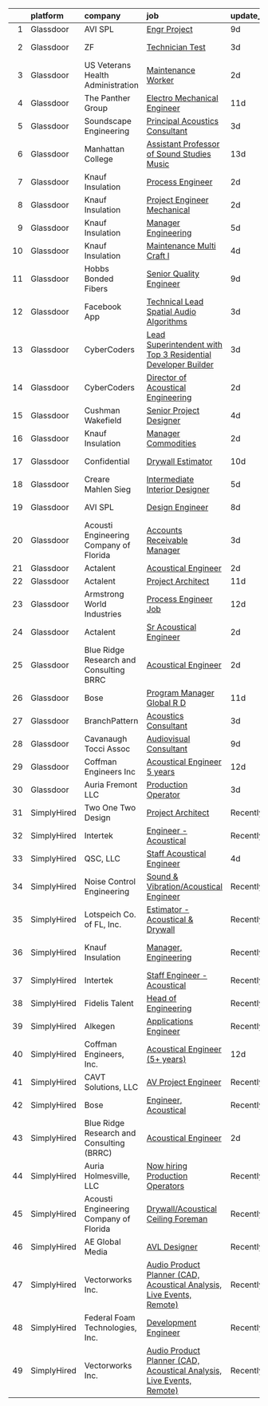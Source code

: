

|    | platform    | company                                   | job                                                                                                                                                                                                                                                                                                                                                                                                                                                                                                                                                                                                                                                                                                                                                                                                                                                                                                                                                                                                                                                                                                                                                                                                                                                                                                                                                                                                                       | update_time   | location                 |
|---:|:------------|:------------------------------------------|:--------------------------------------------------------------------------------------------------------------------------------------------------------------------------------------------------------------------------------------------------------------------------------------------------------------------------------------------------------------------------------------------------------------------------------------------------------------------------------------------------------------------------------------------------------------------------------------------------------------------------------------------------------------------------------------------------------------------------------------------------------------------------------------------------------------------------------------------------------------------------------------------------------------------------------------------------------------------------------------------------------------------------------------------------------------------------------------------------------------------------------------------------------------------------------------------------------------------------------------------------------------------------------------------------------------------------------------------------------------------------------------------------------------------------|:--------------|:-------------------------|
|  1 | Glassdoor   | AVI SPL                                   | [Engr Project](https://www.glassdoor.com/partner/jobListing.htm?pos=125&ao=1136043&s=58&guid=00000182a052605b93e0e0ca9d0a7d4f&src=GD_JOB_AD&t=SR&vt=w&cs=1_6342519e&cb=1660547129781&jobListingId=1008055071854&jrtk=3-0-1gag54o40j4gn801-1gag54o4ii38v800-7e5b952e4f35a52f-)                                                                                                                                                                                                                                                                                                                                                                                                                                                                                                                                                                                                                                                                                                                                                                                                                                                                                                                                                                                                                                                                                                                                             | 9d            | La Vista, NE             |
|  2 | Glassdoor   | ZF                                        | [Technician Test](https://www.glassdoor.com/partner/jobListing.htm?pos=119&ao=1136043&s=58&guid=00000182a052605b93e0e0ca9d0a7d4f&src=GD_JOB_AD&t=SR&vt=w&cs=1_b4450e13&cb=1660547129780&jobListingId=1008066933209&jrtk=3-0-1gag54o40j4gn801-1gag54o4ii38v800-1b593f0b81f1fd82-)                                                                                                                                                                                                                                                                                                                                                                                                                                                                                                                                                                                                                                                                                                                                                                                                                                                                                                                                                                                                                                                                                                                                          | 3d            | Washington, MI           |
|  3 | Glassdoor   | US Veterans Health Administration         | [Maintenance Worker](https://www.glassdoor.com/partner/jobListing.htm?pos=126&ao=1136043&s=58&guid=00000182a052605b93e0e0ca9d0a7d4f&src=GD_JOB_AD&t=SR&vt=w&cs=1_61955a34&cb=1660547129781&jobListingId=1008068610365&jrtk=3-0-1gag54o40j4gn801-1gag54o4ii38v800-bbd8c1d3e003abca-)                                                                                                                                                                                                                                                                                                                                                                                                                                                                                                                                                                                                                                                                                                                                                                                                                                                                                                                                                                                                                                                                                                                                       | 2d            | Tacoma, WA               |
|  4 | Glassdoor   | The Panther Group                         | [Electro Mechanical Engineer](https://www.glassdoor.com/partner/jobListing.htm?pos=109&ao=1110586&s=58&guid=00000182a052605b93e0e0ca9d0a7d4f&src=GD_JOB_AD&t=SR&vt=w&ea=1&cs=1_efccda36&cb=1660547129779&jobListingId=1008050059048&cpc=C19BE7EA145E205E&jrtk=3-0-1gag54o40j4gn801-1gag54o4ii38v800-9bce4c443ee2930e--6NYlbfkN0CNPMheye81CzYnvunZY7yovNfSZKsgaMjzK-BTgXufI2fDZqb14OtID8EITmQy8dP78hRLJsh6iTajQqbvgwvBxltJ_9vqBoxt12fV9NNkJJ5TTAZhNVf6N1ZjLvXmUm0ZpLI7GSPFe2upSBoDuOcAykBCwlsAOt8C4PLhmJCcx70hWAcwIc5Ouq7mk0X4SUWGPVEWEzICRW1BeyNCF7zK81phyVhOxMyQc4Wqh_8my0JH2MgTW9kHKVyuNx9_uacwRDy3_rrQ6K_1mcom1t0PL5rMPCiGn0s_ULSLK8TlXHwaDYDdwJHsRAbrCSldSz5nmQ7aWnhNvCrYVeZ-ReiaTIhotEyYnp1Vcy15s-qP7b3ENzdszmNe3w2mwrPr7bRKCBwyfSYTXw3RVLGNwqsxvImMfwi1M6P_-DzkWgSZXAzIRZaTqKYUVF8zCpZCXKxY1G3oYEEGVTqjR-d6pz1oI_eXBRiSmgo0QKS3BBVq0ZWy4VZeZyImobasLCtoiNPb6UEmB89imOUIgygbtlCW)                                                                                                                                                                                                                                                                                                                                                                                                                                                                                                                                    | 11d           | Westford, MA             |
|  5 | Glassdoor   | Soundscape Engineering                    | [Principal Acoustics Consultant](https://www.glassdoor.com/partner/jobListing.htm?pos=121&ao=1136043&s=58&guid=00000182a052605b93e0e0ca9d0a7d4f&src=GD_JOB_AD&t=SR&vt=w&cs=1_b4643202&cb=1660547129780&jobListingId=1008067916434&jrtk=3-0-1gag54o40j4gn801-1gag54o4ii38v800-cfa0c0514e2bf269-)                                                                                                                                                                                                                                                                                                                                                                                                                                                                                                                                                                                                                                                                                                                                                                                                                                                                                                                                                                                                                                                                                                                           | 3d            | Chicago, IL              |
|  6 | Glassdoor   | Manhattan College                         | [Assistant Professor of Sound Studies Music](https://www.glassdoor.com/partner/jobListing.htm?pos=128&ao=1136043&s=58&guid=00000182a052605b93e0e0ca9d0a7d4f&src=GD_JOB_AD&t=SR&vt=w&cs=1_09c89b7a&cb=1660547129781&jobListingId=1008046061188&jrtk=3-0-1gag54o40j4gn801-1gag54o4ii38v800-2666f9c293f0e4a9-)                                                                                                                                                                                                                                                                                                                                                                                                                                                                                                                                                                                                                                                                                                                                                                                                                                                                                                                                                                                                                                                                                                               | 13d           | Riverdale, NY            |
|  7 | Glassdoor   | Knauf Insulation                          | [Process Engineer](https://www.glassdoor.com/partner/jobListing.htm?pos=103&ao=1110586&s=58&guid=00000182a052605b93e0e0ca9d0a7d4f&src=GD_JOB_AD&t=SR&vt=w&ea=1&cs=1_d2cd432e&cb=1660547129778&jobListingId=1008068215275&cpc=8EBC6093F3E034FB&jrtk=3-0-1gag54o40j4gn801-1gag54o4ii38v800-04116b1958a2ab13--6NYlbfkN0AgCNq5Q9JZmzoW3qRvN8nsjI_K7hzeHLTyl9cbg4zvCsvOh7vmAwk30q0JphGGUibp4QrlUkeqh5gO_JE0nUOk4iZJt8ERTniDqIhLT9rksYWnWdF3WLIKW-jicJQzjysT7RQ-QK96Ju224cXBD-nV8jVL5NcVO6NaQulT910dK76etvD45fBiCqgx-6QEsz33evQ_ycyJj77KQqb_qzEHtd1Ca_dfD6PLkr9xsKdmDamg9zjmUhfZPu_Tj9CI1dzvUYU_43pXk26ab73OnS5rAwVGcFbFJC4gwLD4Bp2RktqHG6J0cDEsmxd_qp5WxvEONcs7DKPuYsjaPdpGrdJmu_E3jqo1WoK3Kzgdwa6OXHyiz4FXcG0KL5uA6TMKCldTWwiaAHLLRlBNIgEanZakR2ptH2RaUK4yAy_AVjkpgAKHSoD6PsA9eMqMK8XIR7mGrUwQIKlFm9Y23y2mIurTeQjr7WDxrNLMZlVzDpPMPC3h-S5BoDRVCXZoW-IsCwQ%3D)                                                                                                                                                                                                                                                                                                                                                                                                                                                                                                                                                                 | 2d            | Inwood, WV               |
|  8 | Glassdoor   | Knauf Insulation                          | [Project Engineer  Mechanical](https://www.glassdoor.com/partner/jobListing.htm?pos=105&ao=1110586&s=58&guid=00000182a052605b93e0e0ca9d0a7d4f&src=GD_JOB_AD&t=SR&vt=w&ea=1&cs=1_f4500b19&cb=1660547129778&jobListingId=1008068226161&cpc=618B7C2C2BCBC227&jrtk=3-0-1gag54o40j4gn801-1gag54o4ii38v800-6e73daab9714e7a9--6NYlbfkN0AgCNq5Q9JZmzoW3qRvN8nsjI_K7hzeHLTyl9cbg4zvCsvOh7vmAwk351Puq1u7nLADIjAOi3YXrseD_3zaWGzIXy0n4ZRalCWsaXwpXsg1sgObMDvYVvJRfHtVQykaZMAWmmxlXuuZXMZ2R0a6FFpgGAD3Kev-vhRdOLjgUtcax5ZvUxKX9w-g3q2d6UlVuGhp7B1HaEqqWEFr-Ll__OEGuiCPTsQ56RhTPerqpkOwu7DoV3B8RysnbJ2uEY_Qpi4rgI2lQMxR5ojqn1vIaLVUx9F-g8t-ORNBZvLLwI1exBAWJ5Kk8ywz4r9odY2HuRceF6UCdyPL6V7aBwlaQ4x5tJHpOF-4mC3O_2j4fJ5HzVX9E66iAV-A09c8-Sjb-O9eB0KRPYBp8J2hyHXSC0EV4vhyt2lhPYoBasmtWheyr3RnBvm_lntvDZGRpqEC56WV5yq0VkZW_k33ph7742aX8o16aPoX_qhBGzUEiSJMjt1eRqRFVz_JFJvAPyVxMOrNSM5YIEhnbw%3D%3D)                                                                                                                                                                                                                                                                                                                                                                                                                                                                                                                                       | 2d            | Shasta Lake, CA          |
|  9 | Glassdoor   | Knauf Insulation                          | [Manager  Engineering](https://www.glassdoor.com/partner/jobListing.htm?pos=106&ao=1110586&s=58&guid=00000182a052605b93e0e0ca9d0a7d4f&src=GD_JOB_AD&t=SR&vt=w&ea=1&cs=1_0bac8b5a&cb=1660547129779&jobListingId=1008063081430&cpc=61E17551093C17CB&jrtk=3-0-1gag54o40j4gn801-1gag54o4ii38v800-e6f1ee0047bda406--6NYlbfkN0AgCNq5Q9JZmzoW3qRvN8nsjI_K7hzeHLTyl9cbg4zvCsvOh7vmAwk3gBsBUvtl29eWSoErsGvSj64wDlN7FKyssE7iA6vri0-oUldmSvdDP3TUoUsCzKQfNqxIN86GVsa3KhPB47RWPtDT4l9H3XjrqissErbKEIgbXyrM-QxWY8E5GPegC4rPEAGtlII5aBsWFE1uiHcxsAv12VjG0K8rpbtB1fd0ORaOf9cuA5GHy7G4mKAqvMuBlHnynGbeaW44omauYQaJbvr-z0FvsalsxAbGCJS6zquwwGrwtf0esENGVEHYYWYgBs_DgbmnQxY2Gw29A-v_KVr4zfbksPIqo3-m6vi5IxTQjPvNEQpthsRASamdpckEBYFTmteqsoQIQQF2h4goNo5yhwUYuwJPRoDVp8mShK2Zgb7ocxNJH0dw8u2qngtpJWnDleugu2AnRlZ4EO4xoGtDnJaoGoqtlV06QP8iIvRnBxHjWNfZrmQYM15_HitQte34ag7qc9w%3D)                                                                                                                                                                                                                                                                                                                                                                                                                                                                                                                                                             | 5d            | Albion, MI               |
| 10 | Glassdoor   | Knauf Insulation                          | [Maintenance Multi Craft l](https://www.glassdoor.com/partner/jobListing.htm?pos=108&ao=1110586&s=58&guid=00000182a052605b93e0e0ca9d0a7d4f&src=GD_JOB_AD&t=SR&vt=w&ea=1&cs=1_51c24b28&cb=1660547129779&jobListingId=1008065052668&cpc=D3E44275D43A938E&jrtk=3-0-1gag54o40j4gn801-1gag54o4ii38v800-16a1c5cea0f52043--6NYlbfkN0AgCNq5Q9JZmzoW3qRvN8nsjI_K7hzeHLTyl9cbg4zvCsvOh7vmAwk3L4KkQPwAlCCrnzqdrrs6HzahvYdrYL1cCGlBQtlV45jjOpKmGjTh8vo6cbYQXZMOdaZUpiS4gP2iHUoT_X0JUm1LzfFNQRRTBhUtKhYT6UrdDw4UXD_TIuC4Raht_Z8gGzssC8AVQ84Diq-O934Rxb_urR7KlCzOlgWJTbm0oy9NS7G0qXyOTaJcoiqNaeGHDzP079m0mlKvsjbW01KFe6JQGR3Tf9x4y9PFgPy2pgnhS8kqfv14Au0Dr0w1kiQN8JZf7otkEYkMWgVoZK3FVturX-qHR7ychh9Dww3C4f_9FlvMh-yp3QenZ0LkyX1LIQ9QvIV1QpCqzWVcoxq5CTIResptUFen3yJerjK5ec9gaSKFoqCO8jacIvBr7dULWgY43EWVC4nXx5V0NIO7wHGTFNWQlPhu1__ZK-BbZemKvxZ6ImjoWJvtlvCkEduyJMKP_gz-wevKyOgH_WbGgQ%3D%3D)                                                                                                                                                                                                                                                                                                                                                                                                                                                                                                                                          | 4d            | Inwood, WV               |
| 11 | Glassdoor   | Hobbs Bonded Fibers                       | [Senior Quality Engineer](https://www.glassdoor.com/partner/jobListing.htm?pos=101&ao=1110586&s=58&guid=00000182a052605b93e0e0ca9d0a7d4f&src=GD_JOB_AD&t=SR&vt=w&ea=1&cs=1_b42e3fc7&cb=1660547129777&jobListingId=1008055590397&cpc=A7627C98C158A02F&jrtk=3-0-1gag54o40j4gn801-1gag54o4ii38v800-b3f896da581e7073--6NYlbfkN0BHIfC1zsKGIu0R3teaIu8liT7fbRNLaQeDQfcPJweUK16HKW-DuQbylXQSYNtkf3wbIeUTaINlFTGXY2ouswaM_Xs3MqccYBV2Ss_EivXZgbeinn4kvekMMP19j08mhDSmnLgaSXDSUaU_zFnPMuwY2zEJ0WItf9eflg0wHWdgd3W78YlOIUNrZlvdV4O016nfpvI45LQ-6lgxXAlATMPc66VxCINL-6dq58i5VblrrkmaK8y9LFAhENNJmDsUfR-_OvHUliuqIfFHl3a3IF2ChM0nEX_KScMYSHUucZxMGgpj8OggnMqYjgNLowT0-PHlDqtNzPoPNP6Zo0fG6J0FHVJa4zFIC6J2f750dMqLxMmXEpWAWW-GTeeWoHa7EW7ykagh0MukCUDaoRr-px3MAVUZ2B3ff7gWTWCix3Osrc_qA4n4O-oggBv4xsT9RTIFJH-bKVCj7ccQGbmiw3EuulB7ip4AQ2KwNzDHr_8buoJPGs2_Z75ArJZM1YEY0BS0hVUkClD53pHb6PzONNgs)                                                                                                                                                                                                                                                                                                                                                                                                                                                                                                                                        | 9d            | Waco, TX                 |
| 12 | Glassdoor   | Facebook App                              | [Technical Lead   Spatial Audio Algorithms](https://www.glassdoor.com/partner/jobListing.htm?pos=122&ao=1136043&s=58&guid=00000182a052605b93e0e0ca9d0a7d4f&src=GD_JOB_AD&t=SR&vt=w&cs=1_1eda0eb5&cb=1660547129780&jobListingId=1008066993671&jrtk=3-0-1gag54o40j4gn801-1gag54o4ii38v800-e5aab55f89db6081-)                                                                                                                                                                                                                                                                                                                                                                                                                                                                                                                                                                                                                                                                                                                                                                                                                                                                                                                                                                                                                                                                                                                | 3d            | Remote                   |
| 13 | Glassdoor   | CyberCoders                               | [Lead Superintendent with Top 3 Residential Developer Builder](https://www.glassdoor.com/partner/jobListing.htm?pos=114&ao=1110586&s=58&guid=00000182a052605b93e0e0ca9d0a7d4f&src=GD_JOB_AD&t=SR&vt=w&ea=1&cs=1_4fccd62f&cb=1660547129780&jobListingId=1008067246675&cpc=8795CF9063CD573D&jrtk=3-0-1gag54o40j4gn801-1gag54o4ii38v800-4ef7d18ca4401e80--6NYlbfkN0CpFJQzrgRR8WqXWK1qKKEqALWJw739KlKqr2H-MSI4eoBlI4EFrmor2FYZMP3muM1xxE9aPgfzReDWs-4ggzARcs52neWZlwOJIcQMZCT3-PSiv0FyhKGBDdqRgYme5WQI43lg9ol3QbcjM4pYX6TAdXgEdfCKIYbAsf__pJXT7He4NXz79K_bACSzujfT15l0Hy0S1ee7rcJcNz5FMUe7N56m8BvmY_paMfUfZFIh9RdFeFB5JscOIt6LocfEde5MALNEpZEO-22d_6FixU6K49tDg1-yhBq7Ya2kjF0JjdNRcCpAXdK04SS1Xc04tuMVyXCf7C4G8yv4yI6THf4Q4X6t4QsZfOieC1JhiPFHRuJ584-Lu4e8tez9rmKLnczhwqKKS0ll6Op7o06lGCP3AG16g7yvht6xrNeBlenBPAHsklN5oJrURqnKwIJMlVbvcvpgH764UPQAa4JmnMFPBQlCAz7xu0kd1hvcgJq_o9IkqqdNwcC8YaFXJBrrCV1CYCKJo7zotUw5vh7S67R7HKS1pl9MdbC41ntrqBtF-7aHpc16gmXV4NjAJRj0lDP6Q_chXAz1QzpevlwuxLG8oF8MAOMELeS55FJAnZSUOnZi_EXfj7CtoyvEmClJp63sa9MxkpIX6_bcwIIzS8gm6CqJGCKuz9CnKohRYB4gjjQ9bS9Omlvb9ZZrqKaF13KI-GHbm_NohqsEiZ2jx1oFfay1cEMsV6J7UCDMfcjKM1Fy_5jjD4PWyA7A2bhaIAH_m4TBrulUHO18mOjaYj8dX5ybp55GqI4Slis3ejVh5Egonu07cvHYAajlUlinjB3FxRY4OAw3Z_gcVDWjE9vpQ3RrzI1LId5YkQw6ry8X5tQ68fgkvavtRYehFEb9hKzJI7as1y9i7v2yO3-UhHr7PtsXJgV3btcKsGR2l5pRBKTjkKw06pp8yjPeyqjlPL9_2057NzYBY8Wrl5jkFZyY3c1J3dkrm1o%3D)                     | 3d            | Portland, OR             |
| 14 | Glassdoor   | CyberCoders                               | [Director of Acoustical Engineering](https://www.glassdoor.com/partner/jobListing.htm?pos=111&ao=1110586&s=58&guid=00000182a052605b93e0e0ca9d0a7d4f&src=GD_JOB_AD&t=SR&vt=w&ea=1&cs=1_95956996&cb=1660547129780&jobListingId=1008069170219&cpc=451933188B21919D&jrtk=3-0-1gag54o40j4gn801-1gag54o4ii38v800-270cd73aa9c45fb2--6NYlbfkN0CpFJQzrgRR8WqXWK1qKKEqALWJw739KlKqr2H-MSI4eoBlI4EFrmor2FYZMP3muM3Yxp-yJN9879CvgeAruH5e8zw4FAyaSMdTsBcMVgD8xwMFi70_vMOSuYXXQYM3JsAj4JZdW0nb-6GnbJ9H9Psx4nl0oyk7oBcK2C0mD3Nb9B02c3WjE--0S9Q2-boGK1atneTGo9UJC6AMEPq4zqYaXXWHMSRNfsxhJ7TzD26_NYu-WsK1QilAvdS-c0Nu9tdAuQFJBAIlkMOol4GbSUnbCzD-ANaXr5Z9SPyS-30acP_9CJY853fxjS-XEYmNdsNOEu0i-S9QY2vAqkTqtgoYa3c04QA0XnaY2LXG0ToFwtW-8iXxc_yeQA4YoPjUBmaf8uRTRFUHRhGcoY3Sf4uhtdHaaM0-yjh46zk6zr4w3nl4nFnTzIEJgziF8-a6tAg4Y8ycwKrAMGie9ZjGsPukzgOsqMCqWW07hH3w_yE3jxrM0ZHADK7KnIPoh0hraw9TytMoNXqBMxK_Xw5nhR_On7KSgOMiThiY_mc2zCeQHyMTHnjrbFhM9K6epKD6ZJhcExEVrgCqLDaaZSmHTU1oirsuQX_VsdF8cNpCke_MgVzFroEOaDIwLHuEkGvcibk3AkdVk7musp-nCAQaUNMJqdq6On1KpmKchAviJobLjCh2tmJgr0kfLB0aE7xAtPt1NKPfHB5X8gSNnUK7DGAoPOG9rTyvnaca8YGPTwWyHtLHHXbPZS2F65DgP2uR_QFX082Wiu0XMsHpyKsT3xdF6NRqMPmbfFPPUONG3F6ce0onjrGCOAH3rEVzxPw2SY1MnvAW2f9b-BQyGITl22SciLd3IgsYe6qQgOHnjUfVf-EkYfcjZEwzletG6QBV0N0z26hvne6iEVNqcmSNyu4dBdKHbhsBcXtE6ZIwpnWrJp8189Jyle3zoheTzTuFSGfLVc87onv9rf2Ojnf3kZ44i9-lup468L7oeVKbhJtzKe8QiNZWyXruJRFus1OnKlJIK1zL3x2ROQ%3D%3D) | 2d            | Seattle, WA              |
| 15 | Glassdoor   | Cushman   Wakefield                       | [Senior Project Designer](https://www.glassdoor.com/partner/jobListing.htm?pos=130&ao=1136043&s=58&guid=00000182a052605b93e0e0ca9d0a7d4f&src=GD_JOB_AD&t=SR&vt=w&cs=1_6ee1e65e&cb=1660547129781&jobListingId=1008065751074&jrtk=3-0-1gag54o40j4gn801-1gag54o4ii38v800-e25eb2682b40f3d6-)                                                                                                                                                                                                                                                                                                                                                                                                                                                                                                                                                                                                                                                                                                                                                                                                                                                                                                                                                                                                                                                                                                                                  | 4d            | Saint Louis, MO          |
| 16 | Glassdoor   | Knauf Insulation                          | [Manager  Commodities](https://www.glassdoor.com/partner/jobListing.htm?pos=102&ao=1110586&s=58&guid=00000182a052605b93e0e0ca9d0a7d4f&src=GD_JOB_AD&t=SR&vt=w&ea=1&cs=1_7289745d&cb=1660547129777&jobListingId=1008068254063&cpc=24BF2F2386F532EA&jrtk=3-0-1gag54o40j4gn801-1gag54o4ii38v800-db013645f8bee5cb--6NYlbfkN0AgCNq5Q9JZmzoW3qRvN8nsjI_K7hzeHLTyl9cbg4zvCsvOh7vmAwk3bhFUgY6kq3yTnoMS5R_XeTqlrR9FF4QWY04hTBbh6Gg-DFK2gBtY63eJDkl3p7XIwpgy_anbmTXLleAi6QjbUdMSZtxD9T1KcVVijzPogW3NKAe47azTVJTbiWaMAyGwKR6tfS6SvksyMLzIqLjpN2P5I0yXax0r3IeHrEvUcZNsAjsyX83W4uflUHihq3COmYr07C-Buws7t0s-hT2AMHIWQeR1KGMj_lErlK7WOkkHYj526xIeSPLJl6A0CCyhsRlYdgg0WpK_D-uU9erE2QxIiWad13OshCaeXyHT6cnEEw4441lvAItK5LhgTrB0iuKQswEbIJaiufdRR40znLMXKBSw5yR901psutp_clMJKpQC6b0YxyaR7EWkx_rBHKXBbru8143dKHLmoYNpDrXNuWyWQ97xZUki5Ju3e1b4BemC_LlGel4ODhObO-hW7BhGpuJmNk6rsGPqEOUbDA%3D%3D)                                                                                                                                                                                                                                                                                                                                                                                                                                                                                                                                               | 2d            | Shelbyville, IN          |
| 17 | Glassdoor   | Confidential                              | [Drywall Estimator](https://www.glassdoor.com/partner/jobListing.htm?pos=104&ao=1110586&s=58&guid=00000182a052605b93e0e0ca9d0a7d4f&src=GD_JOB_AD&t=SR&vt=w&ea=1&cs=1_c8b42d06&cb=1660547129778&jobListingId=1008053799851&cpc=66EACBD3E279A8FF&jrtk=3-0-1gag54o40j4gn801-1gag54o4ii38v800-36661f6620554e25--6NYlbfkN0BBGG9LMNqL16EzDx9S3nKk4b6IwprgSJginr0DZD_oW-FI5qtWA8j26jMX6BC3EPepXpKcnEsRWTG6Wm_IghE1Z_PyAAt3vWIELJ3j2b5wjKdtWVZWGmRaZV9TfDae1OR50LfijcDZAuMsVJxO-XHtEUHmzfSCRHJiTiGAxqYKBMexc7y-nM13q8V-5fOdWR8BOuSl191b9nleqbkwU3h7iWpQQ_v50IQmxMvGDG1URnWcDnQpyZD3tm-0ultQhNFKXZ6CcQw9S2lAjpFXBkaFpzBqxRijS-eAvJ5HFmXRfLI77eQPRNcq1kj3F3Eje9xBJsR9FStn1aeGZSp1XkX2dBb__oF0Ngck4CxvfEnq9Ya2xegI2yEhV8KAshhfvC3URbTPKEeSsQicOWvg0WC0wQ1qOP8nSwuqhIuWQY-9cuiZts9tNxKJfOSdRQ4P86PpTvPLYe5xmZr6RpR0FpfH-R4O4_POZjSk58Omk07svZR6_9eD1r0QDglIB2afe_A%3D)                                                                                                                                                                                                                                                                                                                                                                                                                                                                                                                                                                | 10d           | United States            |
| 18 | Glassdoor   | Creare Mahlen Sieg                        | [Intermediate Interior Designer](https://www.glassdoor.com/partner/jobListing.htm?pos=116&ao=1136043&s=58&guid=00000182a052605b93e0e0ca9d0a7d4f&src=GD_JOB_AD&t=SR&vt=w&ea=1&cs=1_23a4d9c6&cb=1660547129780&jobListingId=1008063535567&jrtk=3-0-1gag54o40j4gn801-1gag54o4ii38v800-8fbb4ae4c61d0d64-)                                                                                                                                                                                                                                                                                                                                                                                                                                                                                                                                                                                                                                                                                                                                                                                                                                                                                                                                                                                                                                                                                                                      | 5d            | Santa Monica, CA         |
| 19 | Glassdoor   | AVI SPL                                   | [Design Engineer](https://www.glassdoor.com/partner/jobListing.htm?pos=123&ao=1136043&s=58&guid=00000182a052605b93e0e0ca9d0a7d4f&src=GD_JOB_AD&t=SR&vt=w&cs=1_7bb8a06d&cb=1660547129780&jobListingId=1008056756755&jrtk=3-0-1gag54o40j4gn801-1gag54o4ii38v800-4b48a178716bcdb2-)                                                                                                                                                                                                                                                                                                                                                                                                                                                                                                                                                                                                                                                                                                                                                                                                                                                                                                                                                                                                                                                                                                                                          | 8d            | Schaumburg, IL           |
| 20 | Glassdoor   | Acousti Engineering Company of Florida    | [Accounts Receivable Manager](https://www.glassdoor.com/partner/jobListing.htm?pos=120&ao=1136043&s=58&guid=00000182a052605b93e0e0ca9d0a7d4f&src=GD_JOB_AD&t=SR&vt=w&ea=1&cs=1_b4b81aef&cb=1660547129780&jobListingId=1008066804974&jrtk=3-0-1gag54o40j4gn801-1gag54o4ii38v800-6fd481ecc02838e4-)                                                                                                                                                                                                                                                                                                                                                                                                                                                                                                                                                                                                                                                                                                                                                                                                                                                                                                                                                                                                                                                                                                                         | 3d            | Orlando, FL              |
| 21 | Glassdoor   | Actalent                                  | [Acoustical Engineer](https://www.glassdoor.com/partner/jobListing.htm?pos=110&ao=1110586&s=58&guid=00000182a052605b93e0e0ca9d0a7d4f&src=GD_JOB_AD&t=SR&vt=w&ea=1&cs=1_cfd89546&cb=1660547129779&jobListingId=1008069175715&cpc=47CFDC01B3F81FAC&jrtk=3-0-1gag54o40j4gn801-1gag54o4ii38v800-0fd16766d60ebb0a--6NYlbfkN0ChYVx_I3yfZ_JDY3EFoivtqvi_stwnZ_kRt8Dowt_l_d1ydueao4NE-oUleRJ4yhiqb-Y6RJYg36G8YtcIucst_qEwFQeEKgiK9r-MDxK_r7Y44E83LxPedGGzTt9e7wwAnJk0oZfNgtqZonskgYcGHRrWB4r89mWeej5W21pf5LlUn5apvPAax9JZyL7otjrLxrWhvbOKP63gqizV9taT_cJbW_t3iADPQbcMEKqfiFBjb7b9L-d8NYOvYu2ZETHnvNGFaDZJ6j6adgMgenBqLxIOdNDUlX5Hrx9UwkiV5jKm7bCzhQaCrE1jFVKU-ljA7jrkOyITlItUQfVVWut36tEz40lQMdMUSTh1YzEVia3Ecnkxt0TL8o1GlZtIX7GNxdUWfP_d9TfLdqvWjTvQBIH7Y4aQZ55l7Y_P-CRtWggPhHu8wphxTjEgm0npIeyUHHn92wcZ636LJfjyuxyu6dt2PvfGQMxg8KNLHhL722vBFm8obgYEcjbep-3FUpDv1D9ixzspevRqcIY_YK5pfgrrkmrFrGbOl6mmo4eHpZUwPrk1uLqay5Za9wdQ9Rro1ciCHjL-h-vtFCfAxgtAE3l3b6H0MpRnvVf7xE8QLC8cKvjsDHBrjOxVaV3n-dZaZAYQSVQt52wBHmT2wSExSKkTkUnA3Vi3IuBD_nU_qL9K0ZocvnlKzhZS9cHwSD7N_MjbBWIQN4CMerLKRVD1qsA5ZVgosG9br88gDp-4EQumk1mezxq7ICPvxZfK-8PU147hKlXHY8NwIFQQ8w-1t5BUzMSe0YDlEr2D7jPxAXCBAkrYHnLG4tTLUwEMjROy5NguyWwWF-aEQNbe6qXeKPE4WKKmzRti4hVcFX7gMMsMwvZHDotkT_ql_4eN6bAuBfNJQ-G8iyPQnHSceLZ9pzAdBVmiD98WAeNeBQ7tt90EJBxLOcqaMIEvo2vl90XmSqGG9_frmiVT7kw6VaGz8kGyB4WNvIw%3D)                                                              | 2d            | Chester, PA              |
| 22 | Glassdoor   | Actalent                                  | [Project Architect](https://www.glassdoor.com/partner/jobListing.htm?pos=113&ao=1110586&s=58&guid=00000182a052605b93e0e0ca9d0a7d4f&src=GD_JOB_AD&t=SR&vt=w&ea=1&cs=1_779427cd&cb=1660547129780&jobListingId=1008051424375&cpc=FB7E4A1762AE5BEC&jrtk=3-0-1gag54o40j4gn801-1gag54o4ii38v800-ccd1a9ad87b9b174--6NYlbfkN0ChYVx_I3yfZ_JDY3EFoivtqvi_stwnZ_kRt8Dowt_l_d1ydueao4NE-oUleRJ4yhgr53SPnLiGELmPvjSus9SiDAt1KbgtCiN3VzweHlk22B-BajXd3O6qefiZBLt0jqbyiTalX-b2zuyc4_DzWN_dI5Nhnn-TNYpugiSfDd-zazb-aO5zgRNYu8uGuyyA04wQ9m0ckbMeyTJpv-CDQ05FUrycvTgW7pYGyL15qYTngXawmPS-FGuP3QGmq989w4N4NbSHZM6qj-ieyJNp-UjhwodKMrEAhWVBpWPVhLrEpN6h-T8Y4MjTBpAXExdT14U_X8cy80KX56P66v4BGyqk6sC2B0DIfR_CybPOZjOjO0ZaENhMmqdxW-aUnNIzwiNcevVA1TVEINmkcJjiVokeztEQAAg0UdpPUcywWNhDzlQJIBwxQyGLpbdLMpzAKCm9HJwbsb5nCUeBiFU1P0_ovBFAflK_FTKsD98XNFgJb3ESWKqO_Ny0TZ7NjIcPceCIwYXKxSGDk97IVOPXxnIghk5B6_ieCDjdNfxcLhJXjVc4au72kdLlcS3EujHq6Z3T7elfx5gx9KdEimo4glZOHdxO2dm_0EvFiZKxYuA0YCu6ZYQO1nzNrFYCzmIXid9AAnswYi0NG0q2PFqPVlUsEeU2Vi1xL8-k1GY5sQpOY4PnsOUZbFgcvT7DMDt53414VZep8QHAff7QuX26h5jStPsfAx0lxy2KbVwNGpBEyxSHvwIYHAGu5PuUfP4UExIELLZBIwIdBSswKNY3ENzLL7CmtFOge8w-sywsvXUntg9RWToArSYNf-x4EMWMu3nmfaePvke7ceyHjV6ZMpsErRDw3IU_uXYDhIwmGv7KXGZk8SV_UMRfRQDo1SxzCGRFvM96-3KcF7TNsS5Jo3rwlalPeQNnIpB85RccDLUBFmErJsDmChuto-6syQN0ngIP5UGAgEix8LlSX7rFZ0TR2aNbD970d9c%3D)                                                                | 11d           | Dallas, TX               |
| 23 | Glassdoor   | Armstrong World Industries                | [Process Engineer Job](https://www.glassdoor.com/partner/jobListing.htm?pos=107&ao=1110586&s=58&guid=00000182a052605b93e0e0ca9d0a7d4f&src=GD_JOB_AD&t=SR&vt=w&cs=1_08ed03b1&cb=1660547129778&jobListingId=1008047298220&cpc=8507CEB59E1C6AFB&jrtk=3-0-1gag54o40j4gn801-1gag54o4ii38v800-45303b1623f4254f--6NYlbfkN0DAm8vvJJD9Y3Etb11EBkS-MujQulL42x3uS2fFnoqOvDp4hkyfo3tandUWNBkS5x1RZeFanlfTGD47BCb0MHdwSrE2Vxhk5GOgCzI2q1-vXD0W7JLRcmsRlrRZmVvCyGim6e-VsFuMY-rKocotpRZ42GUI3UsC8-Tprm7W-sBZx81EDFQFTk6uLgZeAIK1jbYnMuJqqy1FayvJfgm43j0vHfm1W4_pIpmwjFJXvJXRLJ9ZDQ6ki7SaIKz1xOdmz7u807fnaTUOld63mmlsRQ9qhIMOe7HSd4KBUG5gV5Q9eQuuCTVipi_yRjzqZfCYPbZUkRnWk66EGPJ2E2tYDx8acHBGh45chs-zEvqVclofm_S_MrHooDtet9xsVMIMAVKKxTo01UtxyRrcLTM8cOmVBFvzeJp8XUDYUwKYHsmwkpZt4cN7SLE7HS3xuQcv3MxoJfl2-ssEMs-tw-PcJ-BoxQGApsm0A5AW2RSGu2IC_ZNJsVVi-2wcfSytuFkutWUTStdXLzfXWGTJhrQ0zTy2bpVjrpJ6hIXbQoQAbEntag%3D%3D)                                                                                                                                                                                                                                                                                                                                                                                                                                                                                                                    | 12d           | Hilliard, OH             |
| 24 | Glassdoor   | Actalent                                  | [Sr Acoustical Engineer](https://www.glassdoor.com/partner/jobListing.htm?pos=112&ao=1110586&s=58&guid=00000182a052605b93e0e0ca9d0a7d4f&src=GD_JOB_AD&t=SR&vt=w&ea=1&cs=1_fe0ad5bf&cb=1660547129780&jobListingId=1008069385802&cpc=6FC5BA77C9A4CD78&jrtk=3-0-1gag54o40j4gn801-1gag54o4ii38v800-fbc0fe661521a8ce--6NYlbfkN0ChYVx_I3yfZ_JDY3EFoivtqvi_stwnZ_kRt8Dowt_l_d1ydueao4NE-oUleRJ4yhiljLXoiEJTId9NdbqnsjUWjaM9GhmrTpGt-uLHGG7eHY8nWpf_iO49aiYtIDsXGOXXJLgfYuJTJciVCCOzZDgk8YLzIGvwvEMaS8MsD1XZp9LbOdklM2U9RmEfbLAGFYh82SeBJeGnkTiMM_xDjBw9VhkiA27z4c-w0M3XjtEvChyWXiVZ4XhcQdczyccmOplwZ13WveU7SpSCmyoNNYNylMXL8XEkmkwODMOso1kNkYUYr0NrxSxxohX_0mOPxrN7ooWVVrob0zsU_LFr5xmx3WkWt3eH-MuFqVG9wKQNOBYA4wpgZOLQtSQc6wODGIhH7ywOma9tPicWN3QXWO18xPWetSTV2QJPEyLyxj4bTFSNykfGSjnvTeoZgo0g9uYjwARuZDpkMrtgfQ8BFsFl84tRx5ObGTwISj4Aj86GhJfrFd-r6rwU9buNSW7QXqvLqdRcWmuduSmC8w12YkZiyG_n4gQzMapH5w8jmdRJYSOjKWcP0L_wkXy7s3jZr6HKz43j6AiE1hJjZ9vO3QS1EAnPTP70_gFMJL5j-BIobgezpOvvjM_4f4Vor2pXPP9oQNuOKQ0GYcTdlQGo1gpRpavAGhs5K4K9gTA7LAlsRCovwSxMMncBLYYExGa9eFMQWHxQP8YNNuBizHyOy-ZioTbizjUvnLxMNkEm9WVO58k-wjSl0D7sOTnp6GwgBR_P3Bs20q-yil9Ouiy-t9jQ30dzbOQPNR8ajwoZJhO_6zW5dt9Xc3kah1LiflV8hpvOa_uazBeAH2v_6kiJdjmaolbT-7rZUdNqYk162rIApUAPgAwjDgYq6zGBjtYvbveFOnOQpVwgTmatGEKXPam6lzHePdicb3YvqPvrY7p0aR1w9C2ad39Q14dCKh5iVL1tzzwNQjYPQR-vdsx0fT6OCKBGnHT1SZo%3D)                                                           | 2d            | Chester, PA              |
| 25 | Glassdoor   | Blue Ridge Research and Consulting  BRRC  | [Acoustical Engineer](https://www.glassdoor.com/partner/jobListing.htm?pos=117&ao=1136043&s=58&guid=00000182a052605b93e0e0ca9d0a7d4f&src=GD_JOB_AD&t=SR&vt=w&cs=1_100123b2&cb=1660547129780&jobListingId=1008069053943&jrtk=3-0-1gag54o40j4gn801-1gag54o4ii38v800-d031a952f84b59fe-)                                                                                                                                                                                                                                                                                                                                                                                                                                                                                                                                                                                                                                                                                                                                                                                                                                                                                                                                                                                                                                                                                                                                      | 2d            | Asheville, NC            |
| 26 | Glassdoor   | Bose                                      | [Program Manager   Global R D](https://www.glassdoor.com/partner/jobListing.htm?pos=124&ao=1136043&s=58&guid=00000182a052605b93e0e0ca9d0a7d4f&src=GD_JOB_AD&t=SR&vt=w&cs=1_eeb7c6ca&cb=1660547129780&jobListingId=1008049920155&jrtk=3-0-1gag54o40j4gn801-1gag54o4ii38v800-86659f635a4c9a1e-)                                                                                                                                                                                                                                                                                                                                                                                                                                                                                                                                                                                                                                                                                                                                                                                                                                                                                                                                                                                                                                                                                                                             | 11d           | Framingham, MA           |
| 27 | Glassdoor   | BranchPattern                             | [Acoustics Consultant](https://www.glassdoor.com/partner/jobListing.htm?pos=118&ao=1136043&s=58&guid=00000182a052605b93e0e0ca9d0a7d4f&src=GD_JOB_AD&t=SR&vt=w&ea=1&cs=1_3a43b9cd&cb=1660547129780&jobListingId=1008067725582&jrtk=3-0-1gag54o40j4gn801-1gag54o4ii38v800-1db82cbfed3b254d-)                                                                                                                                                                                                                                                                                                                                                                                                                                                                                                                                                                                                                                                                                                                                                                                                                                                                                                                                                                                                                                                                                                                                | 3d            | Kansas City, MO          |
| 28 | Glassdoor   | Cavanaugh Tocci Assoc                     | [Audiovisual Consultant](https://www.glassdoor.com/partner/jobListing.htm?pos=129&ao=1136043&s=58&guid=00000182a052605b93e0e0ca9d0a7d4f&src=GD_JOB_AD&t=SR&vt=w&ea=1&cs=1_706a9812&cb=1660547129781&jobListingId=1008055874739&jrtk=3-0-1gag54o40j4gn801-1gag54o4ii38v800-52da795efff19934-)                                                                                                                                                                                                                                                                                                                                                                                                                                                                                                                                                                                                                                                                                                                                                                                                                                                                                                                                                                                                                                                                                                                              | 9d            | Sudbury, MA              |
| 29 | Glassdoor   | Coffman Engineers  Inc                    | [Acoustical Engineer  5  years ](https://www.glassdoor.com/partner/jobListing.htm?pos=115&ao=1136043&s=58&guid=00000182a052605b93e0e0ca9d0a7d4f&src=GD_JOB_AD&t=SR&vt=w&ea=1&cs=1_9f7adc78&cb=1660547129780&jobListingId=1008049016392&jrtk=3-0-1gag54o40j4gn801-1gag54o4ii38v800-79da6df14268a842-)                                                                                                                                                                                                                                                                                                                                                                                                                                                                                                                                                                                                                                                                                                                                                                                                                                                                                                                                                                                                                                                                                                                      | 12d           | San Diego, CA            |
| 30 | Glassdoor   | Auria Fremont  LLC                        | [Production Operator](https://www.glassdoor.com/partner/jobListing.htm?pos=127&ao=1136043&s=58&guid=00000182a052605b93e0e0ca9d0a7d4f&src=GD_JOB_AD&t=SR&vt=w&ea=1&cs=1_f9e4d267&cb=1660547129781&jobListingId=1008067282752&jrtk=3-0-1gag54o40j4gn801-1gag54o4ii38v800-4fc2060189ef5be8-)                                                                                                                                                                                                                                                                                                                                                                                                                                                                                                                                                                                                                                                                                                                                                                                                                                                                                                                                                                                                                                                                                                                                 | 3d            | Fremont, OH              |
| 31 | SimplyHired | Two One Two Design                        | [Project Architect](https://www.simplyhired.com/job/4thFo_rYa3eLIf0prraXtI3UvpiXm2cTnvzqhhJjY3v2wF1-aRuCXQ?q=acoustical+engineering)                                                                                                                                                                                                                                                                                                                                                                                                                                                                                                                                                                                                                                                                                                                                                                                                                                                                                                                                                                                                                                                                                                                                                                                                                                                                                      | Recently      | New York, NY             |
| 32 | SimplyHired | Intertek                                  | [Engineer - Acoustical](https://www.simplyhired.com/job/8dKvyV60_L3nzmaWsqjhk5pNUG3f0zvQSanSdokhO7_8mgs0XxTlOA?q=acoustical+engineering)                                                                                                                                                                                                                                                                                                                                                                                                                                                                                                                                                                                                                                                                                                                                                                                                                                                                                                                                                                                                                                                                                                                                                                                                                                                                                  | Recently      | Cortland, NY             |
| 33 | SimplyHired | QSC, LLC                                  | [Staff Acoustical Engineer](https://www.simplyhired.com/job/IhE0WBWdNTq9Nx7tSQfuAAOjkOIWUW-EEQ7fhie8yOEMMcDn2WPBng?q=acoustical+engineering)                                                                                                                                                                                                                                                                                                                                                                                                                                                                                                                                                                                                                                                                                                                                                                                                                                                                                                                                                                                                                                                                                                                                                                                                                                                                              | 4d            | Costa Mesa, CA           |
| 34 | SimplyHired | Noise Control Engineering                 | [Sound & Vibration/Acoustical Engineer](https://www.simplyhired.com/job/CDceFb5v_j1NCLBATcrmv4bMydXPH2pI1EIle-yEFeglI5YMjWrWuA?q=acoustical+engineering)                                                                                                                                                                                                                                                                                                                                                                                                                                                                                                                                                                                                                                                                                                                                                                                                                                                                                                                                                                                                                                                                                                                                                                                                                                                                  | Recently      | Billerica, MA            |
| 35 | SimplyHired | Lotspeich Co. of FL, Inc.                 | [Estimator - Acoustical & Drywall](https://www.simplyhired.com/job/xGGVaTTelByRUZNDcdARG-Wf0QgBsWV6Gf74SlmZx1odPHILFMUk6A?q=acoustical+engineering)                                                                                                                                                                                                                                                                                                                                                                                                                                                                                                                                                                                                                                                                                                                                                                                                                                                                                                                                                                                                                                                                                                                                                                                                                                                                       | Recently      | West Palm Beach, FL      |
| 36 | SimplyHired | Knauf Insulation                          | [Manager, Engineering](https://www.simplyhired.com/job/7Li6ldxwDL4BYVmHxkizzhVpNNUdUQklq8zXGbWb9x7HW1lijXgavw?q=acoustical+engineering)                                                                                                                                                                                                                                                                                                                                                                                                                                                                                                                                                                                                                                                                                                                                                                                                                                                                                                                                                                                                                                                                                                                                                                                                                                                                                   | Recently      | McGregor, TX +1 location |
| 37 | SimplyHired | Intertek                                  | [Staff Engineer - Acoustical](https://www.simplyhired.com/job/WlbbxZ2zXkTwDDJj6BKDiU0vMfRdYYPFyzRmWQKE2IoAVDXNzUBoAg?q=acoustical+engineering)                                                                                                                                                                                                                                                                                                                                                                                                                                                                                                                                                                                                                                                                                                                                                                                                                                                                                                                                                                                                                                                                                                                                                                                                                                                                            | Recently      | Cortland, NY             |
| 38 | SimplyHired | Fidelis Talent                            | [Head of Engineering](https://www.simplyhired.com/job/75740YUB2VMAxmcDry4xo-tOU8V2pe0LQMLp3M5i0gMny7elLUjDAw?q=acoustical+engineering)                                                                                                                                                                                                                                                                                                                                                                                                                                                                                                                                                                                                                                                                                                                                                                                                                                                                                                                                                                                                                                                                                                                                                                                                                                                                                    | Recently      | Naples, FL               |
| 39 | SimplyHired | Alkegen                                   | [Applications Engineer](https://www.simplyhired.com/job/DOMsBRSGS7YDleYuhrbdCSlrsOZMgtwxgRnm7PAZTRBJcy6hPxgUmw?q=acoustical+engineering)                                                                                                                                                                                                                                                                                                                                                                                                                                                                                                                                                                                                                                                                                                                                                                                                                                                                                                                                                                                                                                                                                                                                                                                                                                                                                  | Recently      | Howell, MI               |
| 40 | SimplyHired | Coffman Engineers, Inc.                   | [Acoustical Engineer (5+ years)](https://www.simplyhired.com/job/41tWoBJcKrR8QUvQL1EiSHWSTKwAGkBvZPZm29tgw-z1X2I1xOD9kA?q=acoustical+engineering)                                                                                                                                                                                                                                                                                                                                                                                                                                                                                                                                                                                                                                                                                                                                                                                                                                                                                                                                                                                                                                                                                                                                                                                                                                                                         | 12d           | San Diego, CA            |
| 41 | SimplyHired | CAVT Solutions, LLC                       | [AV Project Engineer](https://www.simplyhired.com/job/QyWO_lH0zp6hiPORvJqW7dv6dQq72igDnDnDg_0tKpIYvAC65Ytwmg?q=acoustical+engineering)                                                                                                                                                                                                                                                                                                                                                                                                                                                                                                                                                                                                                                                                                                                                                                                                                                                                                                                                                                                                                                                                                                                                                                                                                                                                                    | Recently      | North Andover, MA        |
| 42 | SimplyHired | Bose                                      | [Engineer, Acoustical](https://www.simplyhired.com/job/cOCLbnjOhCUROyIC6s9BVx-QDQEJxPwONSd27Su-zCiimTsnddttZg?q=acoustical+engineering)                                                                                                                                                                                                                                                                                                                                                                                                                                                                                                                                                                                                                                                                                                                                                                                                                                                                                                                                                                                                                                                                                                                                                                                                                                                                                   | Recently      | Framingham, MA           |
| 43 | SimplyHired | Blue Ridge Research and Consulting (BRRC) | [Acoustical Engineer](https://www.simplyhired.com/job/wmcpMH7dFfCRdYez02y0g-dlAfb2jeGHNZRi93lMT0qzTpTZQwvzFA?q=acoustical+engineering)                                                                                                                                                                                                                                                                                                                                                                                                                                                                                                                                                                                                                                                                                                                                                                                                                                                                                                                                                                                                                                                                                                                                                                                                                                                                                    | 2d            | Asheville, NC            |
| 44 | SimplyHired | Auria Holmesville, LLC                    | [Now hiring Production Operators](https://www.simplyhired.com/job/rm_mRC2I9bz8ea5-bUND2lYkIatsz62st8JcOJegkfvaBeYMshoYxQ?q=acoustical+engineering)                                                                                                                                                                                                                                                                                                                                                                                                                                                                                                                                                                                                                                                                                                                                                                                                                                                                                                                                                                                                                                                                                                                                                                                                                                                                        | Recently      | Holmesville, OH          |
| 45 | SimplyHired | Acousti Engineering Company of Florida    | [Drywall/Acoustical Ceiling Foreman](https://www.simplyhired.com/job/Jqv-dCZM84Q4yO733LF2UD838W5dIq6Paz4NwYgwmmfpu_LL9mjUyw?q=acoustical+engineering)                                                                                                                                                                                                                                                                                                                                                                                                                                                                                                                                                                                                                                                                                                                                                                                                                                                                                                                                                                                                                                                                                                                                                                                                                                                                     | Recently      | Cocoa, FL                |
| 46 | SimplyHired | AE Global Media                           | [AVL Designer](https://www.simplyhired.com/job/uXTiuZaUOUC3A-Cm9xz-zwkZX0-usz6k-wJkIJ5RQEmDdrYZ2FPq-A?q=acoustical+engineering)                                                                                                                                                                                                                                                                                                                                                                                                                                                                                                                                                                                                                                                                                                                                                                                                                                                                                                                                                                                                                                                                                                                                                                                                                                                                                           | Recently      | Charlotte, NC            |
| 47 | SimplyHired | Vectorworks Inc.                          | [Audio Product Planner (CAD, Acoustical Analysis, Live Events, Remote)](https://www.simplyhired.com/job/E5uA4eEtjE3Tya_IrOpPKicSbSUt30SxoOGrwiAQ-0BqUuKs5xj0gw?q=acoustical+engineering)                                                                                                                                                                                                                                                                                                                                                                                                                                                                                                                                                                                                                                                                                                                                                                                                                                                                                                                                                                                                                                                                                                                                                                                                                                  | Recently      | United States            |
| 48 | SimplyHired | Federal Foam Technologies, Inc.           | [Development Engineer](https://www.simplyhired.com/job/OZRL5QxFyiVH1G9AWySM02YHcEKgtv3NlEZpMASq0VP6DsB2Xse8nA?q=acoustical+engineering)                                                                                                                                                                                                                                                                                                                                                                                                                                                                                                                                                                                                                                                                                                                                                                                                                                                                                                                                                                                                                                                                                                                                                                                                                                                                                   | Recently      | New Richmond, WI         |
| 49 | SimplyHired | Vectorworks Inc.                          | [Audio Product Planner (CAD, Acoustical Analysis, Live Events, Remote)](https://www.simplyhired.com/job/E5uA4eEtjE3Tya_IrOpPKicSbSUt30SxoOGrwiAQ-0BqUuKs5xj0gw?q=acoustical+engineering)                                                                                                                                                                                                                                                                                                                                                                                                                                                                                                                                                                                                                                                                                                                                                                                                                                                                                                                                                                                                                                                                                                                                                                                                                                  | Recently      | United States            |